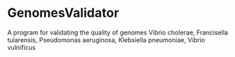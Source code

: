 # GenomesValidator
A program for validating the quality of genomes Vibrio cholerae, Francisella tularensis, Pseudomonas aeruginosa, Klebsiella pneumoniae, Vibrio vulnificus
